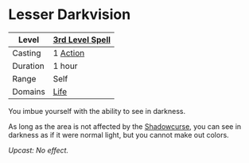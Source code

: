 # Lesser Darkvision

|Level|[3rd Level Spell](../../../Spell%20Level.md)|
|-----|---------------|
|Casting|1 [Action](../../../../Game%20Procedures/Action.md)|
|Duration|1 hour|
|Range|Self|
|Domains|[Life](../../../Spell%20Domains/Life.md)|

You imbue yourself with the ability to see in darkness.

As long as the area is not affected by the [Shadowcurse](../../../../Hazards/Shadowcurse.md), you can see in darkness as if it were normal light, but you cannot make out colors.

*Upcast: No effect.*
